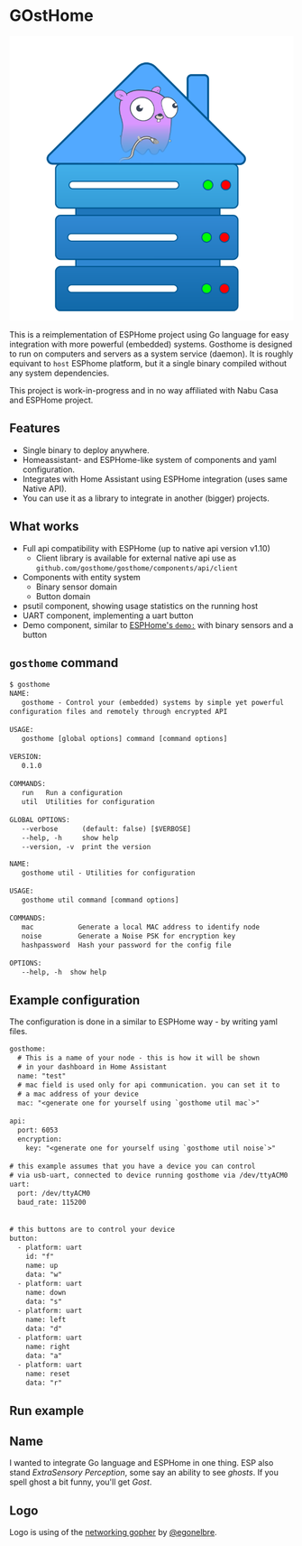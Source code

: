 # GOstHome

![logo](assets/logo.svg)

This is a reimplementation of ESPHome project using Go language for easy integration with more powerful (embedded) systems.
Gosthome is designed to run on computers and servers as a system service (daemon).
It is roughly equivant to `host` ESPhome platform, but it a single binary compiled without any system dependencies.

This project is work-in-progress and in no way affiliated with Nabu Casa and ESPHome project.

## Features

* Single binary to deploy anywhere.
* Homeassistant- and ESPHome-like system of components and yaml configuration.
* Integrates with Home Assistant using ESPHome integration (uses same Native API).
* You can use it as a library to integrate in another (bigger) projects.

## What works

* Full api compatibility with ESPHome (up to native api version v1.10)
  * Client library is available for external native api use as `github.com/gosthome/gosthome/components/api/client`
* Components with entity system
  * Binary sensor domain
  * Button domain
* psutil component, showing usage statistics on the running host
* UART component, implementing a uart button
* Demo component, similar to [ESPHome's `demo:`](https://esphome.io/components/demo) with binary sensors and a button

## `gosthome` command

```
$ gosthome
NAME:
   gosthome - Control your (embedded) systems by simple yet powerful configuration files and remotely through encrypted API

USAGE:
   gosthome [global options] command [command options]

VERSION:
   0.1.0

COMMANDS:
   run   Run a configuration
   util  Utilities for configuration

GLOBAL OPTIONS:
   --verbose      (default: false) [$VERBOSE]
   --help, -h     show help
   --version, -v  print the version
```

```
NAME:
   gosthome util - Utilities for configuration

USAGE:
   gosthome util command [command options]

COMMANDS:
   mac           Generate a local MAC address to identify node
   noise         Generate a Noise PSK for encryption key
   hashpassword  Hash your password for the config file

OPTIONS:
   --help, -h  show help
```

## Example configuration

The configuration is done in a similar to ESPHome way - by writing yaml files.

```
gosthome:
  # This is a name of your node - this is how it will be shown
  # in your dashboard in Home Assistant
  name: "test"
  # mac field is used only for api communication. you can set it to
  # a mac address of your device
  mac: "<generate one for yourself using `gosthome util mac`>"

api:
  port: 6053
  encryption:
    key: "<generate one for yourself using `gosthome util noise`>"

# this example assumes that you have a device you can control
# via usb-uart, connected to device running gosthome via /dev/ttyACM0
uart:
  port: /dev/ttyACM0
  baud_rate: 115200


# this buttons are to control your device
button:
  - platform: uart
    id: "f"
    name: up
    data: "w"
  - platform: uart
    name: down
    data: "s"
  - platform: uart
    name: left
    data: "d"
  - platform: uart
    name: right
    data: "a"
  - platform: uart
    name: reset
    data: "r"
```

## Run example

## Name

I wanted to integrate Go language and ESPHome in one thing. ESP also stand *ExtraSensory Perception*, some say an ability to see _ghosts_. If you spell ghost a bit funny, you'll get *Gost*.

## Logo

Logo is using of the [networking gopher](https://github.com/egonelbre/gophers/blob/master/vector/projects/network-side.svg) by [@egonelbre](https://github.com/egonelbre).
